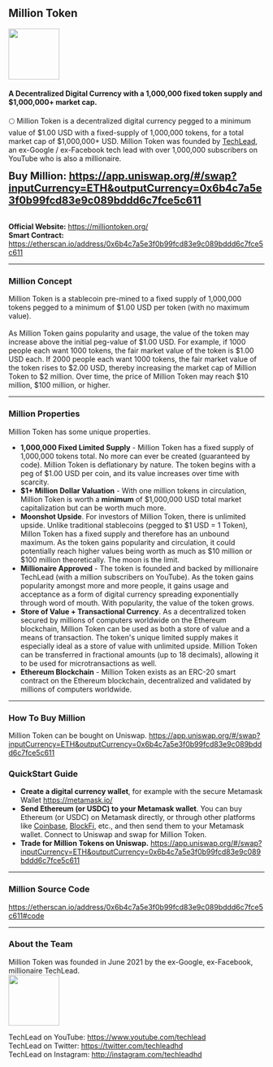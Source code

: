 ## Million Token
<head>
  <link rel="shortcut icon" type="image/png" href="favicon.png">
  <link rel="shortcut icon" type="image/x-icon" href="favicon.ico">
</head>

<img src="https://raw.githubusercontent.com/techleadhd/milliontoken/gh-pages/coin.png" width="100" height="100">

<h4>A Decentralized Digital Currency with a 1,000,000 fixed token supply and $1,000,000+ market cap.</h4>
  
🌕 Million Token is a decentralized digital currency pegged to a minimum value of $1.00 USD with a fixed-supply of 1,000,000 tokens, for a total market cap of $1,000,000+ USD.  Million Token was founded by [TechLead](http://youtube.com/techlead), an ex-Google / ex-Facebook tech lead with over 1,000,000 subscribers on YouTube who is also a millionaire.

<span style='font-size:20px'> 
  <B>Buy Million:
<a href=https://app.uniswap.org/#/swap?inputCurrency=ETH&outputCurrency=0x6b4c7a5e3f0b99fcd83e9c089bddd6c7fce5c611>https://app.uniswap.org/#/swap?inputCurrency=ETH&outputCurrency=0x6b4c7a5e3f0b99fcd83e9c089bddd6c7fce5c611</a> </B> </span>
<BR><BR>
  
  **Official Website:** <a href=https://milliontoken.org/>https://milliontoken.org/</a> <BR>
**Smart Contract:** <a href=https://etherscan.io/address/0x6b4c7a5e3f0b99fcd83e9c089bddd6c7fce5c611>https://etherscan.io/address/0x6b4c7a5e3f0b99fcd83e9c089bddd6c7fce5c611</a>

  <HR>
<h3>Million Concept</h3>
  Million Token is a stablecoin pre-mined to a fixed supply of 1,000,000 tokens pegged to a minimum of $1.00 USD per token (with no maximum value). 
<BR><BR>
As Million Token gains popularity and usage, the value of the token may increase above the initial peg-value of $1.00 USD.  For example, if 1000 people each want 1000 tokens, the fair market value of the token is $1.00 USD each. If 2000 people each want 1000 tokens, the fair market value of the token rises to $2.00 USD, thereby increasing the market cap of Million Token to $2 million.  Over time, the price of Million Token may reach $10 million, $100 million, or higher.

  <hr>
  <h3> Million Properties</h3>
Million Token has some unique properties.

* **1,000,000 Fixed Limited Supply** - Million Token has a fixed supply of 1,000,000 tokens total. No more can ever be created (guaranteed by code). Million Token is deflationary by nature.  The token begins with a peg of $1.00 USD per coin, and its value increases over time with scarcity.
* **$1+ Million Dollar Valuation** - With one million tokens in circulation, Million Token is worth a **minimum** of $1,000,000 USD total market capitalization but can be worth much more.
* **Moonshot Upside**.  For investors of Million Token, there is unlimited upside.  Unlike traditional stablecoins (pegged to $1 USD = 1 Token), Millon Token has a fixed supply and therefore has an unbound maximum.  As the token gains popularity and circulation, it could potentially reach higher values being worth as much as $10 million or $100 million theoretically. The moon is the limit.
* **Millionaire Approved** - The token is founded and backed by millionaire TechLead (with a million subscribers on YouTube). As the token gains popularity amongst more and more people, it gains usage and acceptance as a form of digital currency spreading exponentially through word of mouth. With popularity, the value of the token grows.
* **Store of Value + Transactional Currency**.  As a decentralized token secured by millions of computers worldwide on the Ethereum blockchain, Million Token can be used as both a store of value and a means of transaction.  The token's unique limited supply makes it especially ideal as a store of value with unlimited upside.  Million Token can be transferred in fractional amounts (up to 18 decimals), allowing it to be used for microtransactions as well.
* **Ethereum Blockchain** - Million Token exists as an ERC-20 smart contract on the Ethereum blockchain, decentralized and validated by millions of computers worldwide.

<HR>

<h3>How To Buy Million</h3>
  
  Million Token can be bought on Uniswap.
<a href="https://app.uniswap.org/#/swap?inputCurrency=ETH&outputCurrency=0x6b4c7a5e3f0b99fcd83e9c089bddd6c7fce5c611">https://app.uniswap.org/#/swap?inputCurrency=ETH&outputCurrency=0x6b4c7a5e3f0b99fcd83e9c089bddd6c7fce5c611</a>

### QuickStart Guide
  
- **Create a digital currency wallet**, for example with the secure Metamask Wallet <a href=https://metamask.io/>https://metamask.io/</a>
- **Send Ethereum (or USDC) to your Metamask wallet**. You can buy Ethereum (or USDC) on Metamask directly, or through other platforms like [Coinbase](https://www.coinbase.com/join/shyu_w), [BlockFi](http://blockfi.com/techlead), etc., and then send them to your Metamask wallet.
Connect to Uniswap and swap for Million Token.
- **Trade for Million Tokens on Uniswap.**
<a href="https://app.uniswap.org/#/swap?inputCurrency=ETH&outputCurrency=0x6b4c7a5e3f0b99fcd83e9c089bddd6c7fce5c611">https://app.uniswap.org/#/swap?inputCurrency=ETH&outputCurrency=0x6b4c7a5e3f0b99fcd83e9c089bddd6c7fce5c611</a>
  
<HR>
<h3>
 Million Source Code
</h3>
<a href="https://etherscan.io/address/0x6b4c7a5e3f0b99fcd83e9c089bddd6c7fce5c611#code">https://etherscan.io/address/0x6b4c7a5e3f0b99fcd83e9c089bddd6c7fce5c611#code</a>
  
<HR>
<h3> About the Team</h3>
Million Token was founded in June 2021 by the ex-Google, ex-Facebook, millionaire TechLead.<BR>

<img src="https://raw.githubusercontent.com/techleadhd/milliontoken/gh-pages/avatar.png" width="100" height="100">

  TechLead on YouTube: <a href=https://www.youtube.com/techlead>https://www.youtube.com/techlead</a> <BR>
  TechLead on Twitter: <a href=https://twitter.com/techleadhd>https://twitter.com/techleadhd</a> <BR>
  TechLead on Instagram: <a href=http://instagram.com/techleadhd>http://instagram.com/techleadhd</a> <BR>

  
